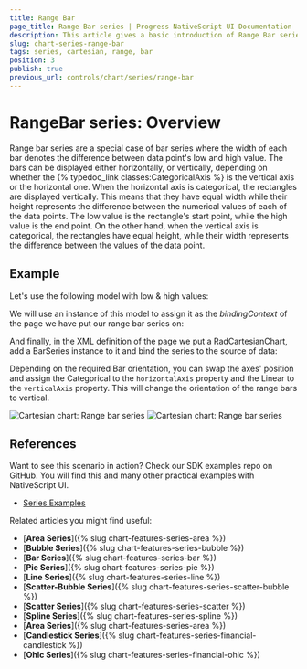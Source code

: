 ```yaml
---
title: Range Bar
page_title: Range Bar series | Progress NativeScript UI Documentation
description: This article gives a basic introduction of Range Bar series and continues with a sample scenario of how Range Bar series are used.
slug: chart-series-range-bar
tags: series, cartesian, range, bar
position: 3
publish: true
previous_url: controls/chart/series/range-bar
---
```


# RangeBar series: Overview
Range bar series are a special case of bar series where the width of each bar denotes the difference between data point's low and high value. The bars can be displayed either horizontally, or vertically, depending on whether the {% typedoc_link classes:CategoricalAxis %} is the vertical axis or the horizontal one. When the horizontal axis is categorical, the rectangles are displayed vertically. This means that they have equal width while their height represents the difference between the numerical values of each of the data points. The low value is the rectangle's start point, while the high value is the end point. On the other hand, when the vertical axis is categorical, the rectangles have equal height, while their width represents the difference between the values of the data point.

## Example
Let's use the following model with low & high values:

<snippet id='range-bar-source'/>

We will use an instance of this model to assign it as the *bindingContext* of the page we have put our range bar series on:

<snippet id='binding-context-range-bar'/>

And finally, in the XML definition of the page we put a RadCartesianChart, add a BarSeries instance to it and bind the series to the source of data:

<snippet id='range-bar-series'/>

Depending on the required Bar orientation, you can swap the axes' position and assign the Categorical to the `horizontalAxis` property and the Linear to the `verticalAxis` property. This will change the orientation of the range bars to vertical.

![Cartesian chart: Range bar series](images/range_bar_series_android.png "Range bar series on Android.") ![Cartesian chart: Range bar series](images/range_bar_series_ios.png "Range bar series on iOS.")

## References
Want to see this scenario in action?
Check our SDK examples repo on GitHub. You will find this and many other practical examples with NativeScript UI.

* [Series Examples](https://github.com/telerik/nativescript-ui-samples/tree/master/chart/app/examples/series)

Related articles you might find useful:

* [**Area Series**]({% slug chart-features-series-area %})
* [**Bubble Series**]({% slug chart-features-series-bubble %})
* [**Bar Series**]({% slug chart-features-series-bar %})
* [**Pie Series**]({% slug chart-features-series-pie %})
* [**Line Series**]({% slug chart-features-series-line %})
* [**Scatter-Bubble Series**]({% slug chart-features-series-scatter-bubble %})
* [**Scatter Series**]({% slug chart-features-series-scatter %})
* [**Spline Series**]({% slug chart-features-series-spline %})
* [**Area Series**]({% slug chart-features-series-area %})
* [**Candlestick Series**]({% slug chart-features-series-financial-candlestick %})
* [**Ohlc Series**]({% slug chart-features-series-financial-ohlc %})